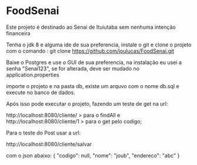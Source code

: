 # FoodSenai
Este projeto é destinado ao Senai de Ituiutaba sem nenhuma intenção financeira

Tenha o jdk 8 e alguma ide de sua preferencia, instale o git e clone o projeto com o comando :
git clone https://github.com/joulucas/FoodSenai.git

Baixe o Postgres e use o GUI de sua preferencia, na instalação eu usei a senha "Senai123", se for alterada, deve ser mudado no application.properties

importe o projeto e na pasta db, existe um arquvo com o nome db.sql e execute no banco de dados.

Após isso pode executar o projeto, fazendo um teste de get na url:

 http://localhost:8080/cliente/ > para o findAll  e
 http://localhost:8080/cliente/1 > para o get pelo codigo;

Para o teste do Post usar a url:

 http://localhost:8080/cliente/salvar

 com o json abaixo:
 {
  "codigo": null,
  "nome": "joub",
  "endereco": "abc"
}